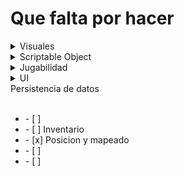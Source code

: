                                                               

# Que falta por hacer

<details>
<summary>Visuales</summary>
<br>
    <ul>
        <li>- [ ] Dibujar los sprites del personaje principal( personaje jugable</li>
        <li>- [ ] Dibujar Los enemigos</li>
        <li>- [ ] Dibujar los tilesets del escenario</li>
        <li>- [ ] Dibujar sprite Jefe01(Kai)</li>
        <li>- [ ] Dibujar background</li>
        <li>- [ ] Dibujar icono/imagenes del ataque principal</li>
        <li>- [ ] Dibujar icono/imagenes del gancho</li>
        <li>- [ ] Dibujar icono/imagenes de la bola de fuego</li>
        <li>- [ ] Dibujar icono/imagenes del doble salto</li>
        <li>- [ ] Dibujar icono/imagenes del walljump</li>
    </ul>
</details>

<details>
<summary>Scriptable Object</summary>
<br>
    <ul>
        <li>- [ ]</li>
        <li>- [ ] </li>
        <li>- [ ] </li>
    </ul>
</details>

<details>
<summary>Jugabilidad</summary>
<br>
    <ul>
        <li>- [x] Movimiento basico (moverse, saltar)</li>
        <li>- [x] Atacar</li>
        <li>- [x] Usar gancho</li>
        <li>- [ ] Mejorar gancho (cambiarlo a algo mejor de usar)</li>
        <li>- [x] Coger objetos y añadirlos al inventario</li>
        <li>- [ ] Coger objetos especiales(habilidades) y que se vean en el inventario</li>
        <li>- [ ] Matar jefes y que no aparezcan de nuevo en el archivo de guardado</li>
    </ul>
</details>

<details>
<summary>UI</summary>
<br>
    <ul>
        <li>- [ ] MainMenu</li>
        <li>- [ ] Inventario</li>
        <li>- [ ] </li>
        <li>- [ ] </li>
        <li>- [ ] </li>
    </ul>
</details>

<summary>Persistencia de datos</summary>
<br>
    <ul>
        <li>- [ ] </li>
        <li>- [ ] Inventario</li>
        <li>- [x] Posicion y mapeado</li>
        <li>- [ ] </li>
        <li>- [ ] </li>
    </ul>
</details>
